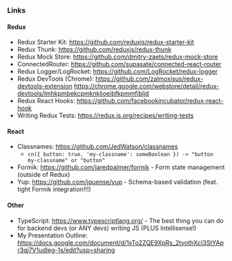 ### Links
#### Redux
- Redux Starter Kit: https://github.com/reduxjs/redux-starter-kit
- Redux Thunk: https://github.com/reduxjs/redux-thunk
- Redux Mock Store: https://github.com/dmitry-zaets/redux-mock-store
- ConnectedRouter: https://github.com/supasate/connected-react-router
- Redux Logger/LogRocket: https://github.com/LogRocket/redux-logger
- Redux DevTools (Chrome): https://github.com/zalmoxisus/redux-devtools-extension
https://chrome.google.com/webstore/detail/redux-devtools/lmhkpmbekcpmknklioeibfkpmmfibljd
- Redux React Hooks: https://github.com/facebookincubator/redux-react-hook
- Writing Redux Tests: https://redux.js.org/recipes/writing-tests

#### React
- Classnames: https://github.com/JedWatson/classnames
  - `cn({ button: true, 'my-classname': someBoolean }) -> "button my-classname" or "button"`
- Formik: https://github.com/jaredpalmer/formik - Form state management (outside of Redux)
- Yup: https://github.com/jquense/yup - Schema-based validation (feat. tight Formik integration!!!)

#### Other
- TypeScript: https://www.typescriptlang.org/ - The best thing you can do for backend devs (or ANY devs) writing JS (PLUS Intellisense!)
- My Presentation Outline: https://docs.google.com/document/d/1sTo2ZQE9XpRs_2tyothXcI3StYApr3qj7V1udIeg-1s/edit?usp=sharing
